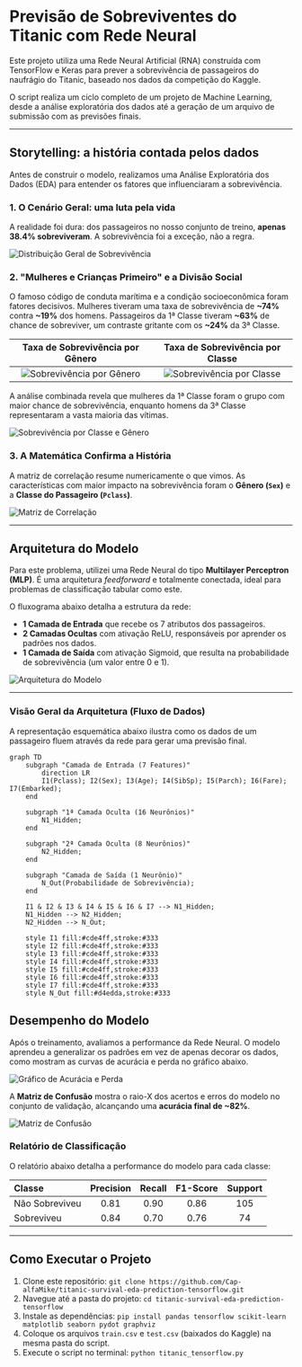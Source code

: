 # Previsão de Sobreviventes do Titanic com Rede Neural

Este projeto utiliza uma Rede Neural Artificial (RNA) construída com TensorFlow e Keras para prever a sobrevivência de passageiros do naufrágio do Titanic, baseado nos dados da competição do Kaggle.

O script realiza um ciclo completo de um projeto de Machine Learning, desde a análise exploratória dos dados até a geração de um arquivo de submissão com as previsões finais.


---


## Storytelling: a história contada pelos dados
Antes de construir o modelo, realizamos uma Análise Exploratória dos Dados (EDA) para entender os fatores que influenciaram a sobrevivência.

### 1. O Cenário Geral: uma luta pela vida
A realidade foi dura: dos passageiros no nosso conjunto de treino, **apenas 38.4% sobreviveram**. A sobrevivência foi a exceção, não a regra.



![Distribuição Geral de Sobrevivência](1_geral_sobrevivencia.png)



### 2. "Mulheres e Crianças Primeiro" e a Divisão Social
O famoso código de conduta marítima e a condição socioeconômica foram fatores decisivos. Mulheres tiveram uma taxa de sobrevivência de **~74%** contra **~19%** dos homens. Passageiros da 1ª Classe tiveram **~63%** de chance de sobreviver, um contraste gritante com os **~24%** da 3ª Classe.





| Taxa de Sobrevivência por Gênero | Taxa de Sobrevivência por Classe |
| :---: | :---: |
| ![Sobrevivência por Gênero](2_sobrevivencia_por_genero.png) | ![Sobrevivência por Classe](3_sobrevivencia_por_classe.png) |





A análise combinada revela que mulheres da 1ª Classe foram o grupo com maior chance de sobrevivência, enquanto homens da 3ª Classe representaram a vasta maioria das vítimas.



![Sobrevivência por Classe e Gênero](5_classe_genero_sobrevivencia.png)



### 3. A Matemática Confirma a História
A matriz de correlação resume numericamente o que vimos. As características com maior impacto na sobrevivência foram o **Gênero (`Sex`)** e a **Classe do Passageiro (`Pclass`)**.






![Matriz de Correlação](6_matriz_correlacao.png)





---



## Arquitetura do Modelo

Para este problema, utilizei uma Rede Neural do tipo **Multilayer Perceptron (MLP)**. É uma arquitetura *feedforward* e totalmente conectada, ideal para problemas de classificação tabular como este.

O fluxograma abaixo detalha a estrutura da rede:
- **1 Camada de Entrada** que recebe os 7 atributos dos passageiros.
- **2 Camadas Ocultas** com ativação ReLU, responsáveis por aprender os padrões nos dados.
- **1 Camada de Saída** com ativação Sigmoid, que resulta na probabilidade de sobrevivência (um valor entre 0 e 1).



![Arquitetura do Modelo](arquitetura_modelo.png)



---


### Visão Geral da Arquitetura (Fluxo de Dados)

A representação esquemática abaixo ilustra como os dados de um passageiro fluem através da rede para gerar uma previsão final.




```mermaid
graph TD
    subgraph "Camada de Entrada (7 Features)"
        direction LR
        I1(Pclass); I2(Sex); I3(Age); I4(SibSp); I5(Parch); I6(Fare); I7(Embarked);
    end

    subgraph "1ª Camada Oculta (16 Neurônios)"
        N1_Hidden;
    end

    subgraph "2ª Camada Oculta (8 Neurônios)"
        N2_Hidden;
    end

    subgraph "Camada de Saída (1 Neurônio)"
        N_Out(Probabilidade de Sobrevivência);
    end

    I1 & I2 & I3 & I4 & I5 & I6 & I7 --> N1_Hidden;
    N1_Hidden --> N2_Hidden;
    N2_Hidden --> N_Out;

    style I1 fill:#cde4ff,stroke:#333
    style I2 fill:#cde4ff,stroke:#333
    style I3 fill:#cde4ff,stroke:#333
    style I4 fill:#cde4ff,stroke:#333
    style I5 fill:#cde4ff,stroke:#333
    style I6 fill:#cde4ff,stroke:#333
    style I7 fill:#cde4ff,stroke:#333
    style N_Out fill:#d4edda,stroke:#333
```


## Desempenho do Modelo

Após o treinamento, avaliamos a performance da Rede Neural. O modelo aprendeu a generalizar os padrões em vez de apenas decorar os dados, como mostram as curvas de acurácia e perda no gráfico abaixo.



![Gráfico de Acurácia e Perda](8_grafico_perda_e_acuracia.png)



A **Matriz de Confusão** mostra o raio-X dos acertos e erros do modelo no conjunto de validação, alcançando uma **acurácia final de ~82%**.



![Matriz de Confusão](9_matriz_confusao.png)



### Relatório de Classificação



O relatório abaixo detalha a performance do modelo para cada classe:

| Classe | Precision | Recall | F1-Score | Support |
| :--- | :---: | :---: | :---: | :---: |
| Não Sobreviveu | 0.81 | 0.90 | 0.86 | 105 |
| Sobreviveu | 0.84 | 0.70 | 0.76 | 74 |



---



## Como Executar o Projeto

1.  Clone este repositório: `git clone https://github.com/Cap-alfaMike/titanic-survival-eda-prediction-tensorflow.git`
2.  Navegue até a pasta do projeto: `cd titanic-survival-eda-prediction-tensorflow`
3.  Instale as dependências: `pip install pandas tensorflow scikit-learn matplotlib seaborn pydot graphviz`
4.  Coloque os arquivos `train.csv` e `test.csv` (baixados do Kaggle) na mesma pasta do script.
5.  Execute o script no terminal: `python titanic_tensorflow.py`